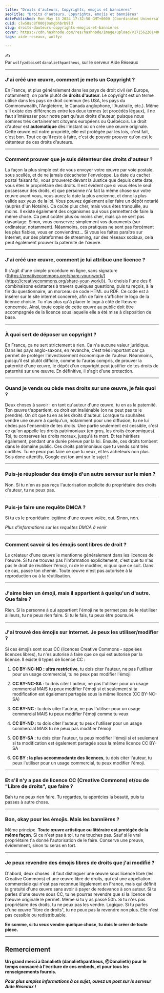 ```yaml
---
title: "Droits d'auteurs, Copyrights, emojis et bannières"
seoTitle: "Droits d'auteurs, Copyrights, emojis et bannières"
datePublished: Mon May 13 2024 17:32:50 GMT+0000 (Coordinated Universal Time)
cuid: clw58sc8f000j0amgbhbrb9ld
slug: droits-dauteurs-copyrights-emojis-et-bannieres
cover: https://cdn.hashnode.com/res/hashnode/image/upload/v1715622014805/d58a1afd-564f-481f-8e8d-a7c9ab0ca434.png
tags: aide-reseaux, wolfyz

---
```


<div data-node-type="callout">
<div data-node-type="callout-emoji">✍</div>
<div data-node-type="callout-text">Par <code>wolfyzdbois</code>et <code>danaliethpantheus</code>, sur le serveur Aide Réseaux</div>
</div>

---

### J'ai créé une œuvre, comment je mets un Copyright ?

En France, et plus généralement dans les pays de droit civil (en Europe, notamment), on parle plutôt de **droits d'auteur**. Le copyright est un terme utilisé dans les pays de droit commun (les USA, les pays du Commonwealth, l'Angleterre, le Canada anglophone, l'Australie, etc.). Même s'il existe des différences entre les deux termes (et procédés légaux), il ne faut s'intéresser pour notre part qu'aux droits d'auteur, puisque nous sommes très certainement citoyens européens ou Québécois. Le droit d'auteur est **automatique** dès l'instant où on crée une œuvre originale. Cette œuvre est notre propriété, elle est protégée par les lois, c'est fait, c'est bon. Tout ce qu'il reste à faire, c'est de pouvoir prouver qu'on est le détenteur de ces droits d'auteurs.

---

### Comment prouver que je suis détenteur des droits d'auteur ?

La façon la plus simple est de vous envoyer votre œuvre par voie postale, sous scellés, et de ne jamais décacheter l'enveloppe. La date du cachet postal faisant foi, vous prouverez devant la Justice que depuis cette date, vous êtes le propriétaire des droits. Il est évident que si vous êtes le seul possesseur des droits, et que personne n'a fait la même chose sur votre œuvre avant vous, vous aurez la date la plus ancienne, et donc la plus valide aux yeux de la loi. Vous pouvez également aller faire un dépôt notarié (auprès d'un Notaire). Ca coûte plus cher, mais vous êtes tranquille, au moins. Il existe également des organismes qui vous permettent de faire la même chose. Ca peut coûter plus ou moins cher, mais ça ne sert pas davantage. Sinon, vous conservez simplement vos documents (sur ordinateur, notamment). Néanmoins, ces pratiques ne sont pas forcément les plus fiables, vous en conviendrez... Si vous les faites paraître sur Internet, sur des plateformes de streaming, sur des réseaux sociaux, cela peut également prouver la paternité de l'œuvre.

---

### J'ai créé une œuvre, comment je lui attribue une licence ?

Il s'agit d'une simple procédure en ligne, sans signature ([https://creativecommons.org/share-your-work/](https://creativecommons.org/share-your-work/)). Tu choisis l'une des 6 combinaisons existantes à travers quelques questions, puis tu reçois, à la fin du questionnaire, un morceau de code HTML ou RDF. Ce code est à insérer sur le site internet concerné, afin de faire s'afficher le logo de la licence choisie. Tu n'as plus qu'à placer le logo à côté de l’œuvre concernée. Ainsi, toute copie de cette œuvre au public doit être accompagnée de la licence sous laquelle elle a été mise à disposition de base.

---

### À quoi sert de déposer un copyright ?

En France, ça ne sert strictement à rien. Ca n'a aucune valeur juridique. Dans les pays anglo-saxons, en revanche, c'est très important car ça permet de protéger l'investissement économique de l'auteur. Néanmoins, puisqu'il est plutôt difficile, comme tu l'auras compris, de prouver la paternité d'une œuvre, le dépôt d'un copyright peut justifier de tes droits de paternité sur une œuvre. En définitive, il s'agit d'une protection.

---

### Quand je vends ou cède mes droits sur une œuvre, je fais quoi ?

Deux choses à savoir : en tant qu'auteur d'une œuvre, tu en as la paternité. Ton œuvre t'appartient, ce droit est inaliénable (on ne peut pas te le prendre). On dit que tu en as les droits d'auteur. Lorsque tu souhaites vendre une œuvre à quelqu'un, notamment pour une diffusion, tu ne lui cèdes pas l'ensemble de tes droits. Une partie seulement est cessible, c'est ce qu'on appelle les droits patrimoniaux (en gros, les droits économiques). Toi, tu conserves les droits moraux, jusqu'à ta mort. Et tes héritiers également, pendant une durée prévue par la loi. Ensuite, ces droits tombent dans le domaine public. Ces droits patrimoniaux que tu vends sont très codifiés. Tu ne peux pas faire ce que tu veux, et les acheteurs non plus. Sois donc attentifs, Google est ton ami sur le sujet !

---

### Puis-je réuploader des émojis d'un autre serveur sur le mien ?

Non. Si tu n'en as pas reçu l'autorisation explicite du propriétaire des droits d'auteur, tu ne peux pas.

---

### Puis-je faire une requête DMCA ?

Si tu es le propriétaire légitime d'une œuvre volée, oui. Sinon, non.

*Plus d'informations sur les requêtes DMCA à venir*

---

### Comment savoir si les émojis sont libres de droit ?

Le créateur d'une œuvre le mentionne généralement dans les licences de l'œuvre. Si tu ne trouves pas l'information explicitement, c'est que tu n'as pas le droit de réutiliser l'émoji, ni de le modifier, ni quoi que ce soit. Dans ce cas, passe ton chemin. Toute œuvre n'est pas autorisée à la reproduction ou à la réutilisation.

---

### J'aime bien un émoji, mais il appartient à quelqu'un d'autre. Que faire ?

Rien. Si la personne à qui appartient l'émoji ne te permet pas de le réutiliser ailleurs, tu ne peux rien faire. Si tu le fais, tu peux être poursuivi.

---

### J'ai trouvé des émojis sur Internet. Je peux les utiliser/modifier ?

Si ces émojis sont sous CC (licences Creative Commons - appelées licences libres), tu n'es autorisé à faire que ce qui est autorisé par la licence. Il existe 6 types de licence CC :

1. **CC BY-NC-ND : ultra restrictive**, tu dois citer l'auteur, ne pas l'utiliser pour un usage commercial, tu ne peux pas modifier l'émoji
    
2. **CC BY-NC-SA** : tu dois citer l'auteur, ne pas l'utiliser pour un usage commercial MAIS tu peux modifier l'émoji si et seulement si ta modification est également partagée sous la même licence (CC BY-NC-SA)
    
3. **CC BY-NC** : tu dois citer l'auteur, ne pas l'utiliser pour un usage commercial MAIS tu peux modifier l'émoji comme tu veux
    
4. **CC BY-ND** : tu dois citer l'auteur, tu peux l'utiliser pour un usage commercial MAIS tu ne peux pas modifier l'émoji
    
5. **CC BY-SA** : tu dois citer l'auteur, tu peux modifier l'émoji si et seulement si ta modification est également partagée sous la même licence CC BY-SA
    
6. **CC BY : la plus accommodante des licences**, tu dois citer l'auteur, tu peux l'utiliser pour un usage commercial, tu peux modifier l'émoji.
    

---

### Et s'il n'y a pas de licence CC (Creative Commons) et/ou de "Libre de droits", que faire ?

Bah tu ne peux rien faire. Tu regardes, tu apprécies la beauté, puis tu passes à autre chose.

---

### Bon, okay pour les émojis. Mais les bannières ?

Même principe. **Toute œuvre artistique ou littéraire est protégée de la même façon**. Si ce n'est pas à toi, tu ne touches pas. Sauf si le vrai propriétaire t'a donné l'autorisation de le faire. Conserve une preuve, évidemment, sinon tu seras en tort.

---

### Je peux revendre des émojis libres de droits que j'ai modifié ?

D'abord, deux choses : il faut distinguer une œuvre sous licence libre (les Creative Commons) et une œuvre libre de droits, qui est une appellation commerciale qui n'est pas reconnue légalement en France, mais qui définit la gratuité d'une œuvre sans avoir à payer de redevance à son auteur. Si tu parles d'une œuvre sous CC, tu ne pourras revendre que si la licence de l'œuvre originale le permet. Même si tu y as passé 50h. Si tu n'es pas propriétaire des droits, tu ne peux pas les vendre. Logique. Si tu parles d'une œuvre "libre de droits", tu ne peux pas la revendre non plus. Elle n'est pas cessible ou redistribuable.

**En somme, si tu veux vendre quelque chose, tu dois le créer de toute pièce.**

---

## **Remerciement**

**Un grand merci à Danalieth (danaliethpantheus, @Danalieth) pour le temps consacré à l'écriture de ces embeds, et pour tous les renseignements fournis.**

***Pour plus amples informations à ce sujet, ouvez un post sur le serveur Aide Réseaux !***